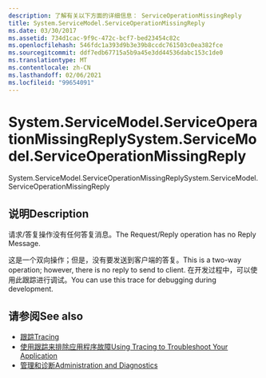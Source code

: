 ```yaml
---
description: 了解有关以下方面的详细信息： ServiceOperationMissingReply
title: System.ServiceModel.ServiceOperationMissingReply
ms.date: 03/30/2017
ms.assetid: 734d1cac-9f9c-472c-bcf7-bed23454c82c
ms.openlocfilehash: 546fdc1a393d9b3e39b8ccdc761503c0ea382fce
ms.sourcegitcommit: ddf7edb67715a5b9a45e3dd44536dabc153c1de0
ms.translationtype: MT
ms.contentlocale: zh-CN
ms.lasthandoff: 02/06/2021
ms.locfileid: "99654091"
---
```

# <a name="systemservicemodelserviceoperationmissingreply"></a><span data-ttu-id="54e59-103">System.ServiceModel.ServiceOperationMissingReply</span><span class="sxs-lookup"><span data-stu-id="54e59-103">System.ServiceModel.ServiceOperationMissingReply</span></span>

<span data-ttu-id="54e59-104">System.ServiceModel.ServiceOperationMissingReply</span><span class="sxs-lookup"><span data-stu-id="54e59-104">System.ServiceModel.ServiceOperationMissingReply</span></span>  
  
## <a name="description"></a><span data-ttu-id="54e59-105">说明</span><span class="sxs-lookup"><span data-stu-id="54e59-105">Description</span></span>  

 <span data-ttu-id="54e59-106">请求/答复操作没有任何答复消息。</span><span class="sxs-lookup"><span data-stu-id="54e59-106">The Request/Reply operation has no Reply Message.</span></span>  
  
 <span data-ttu-id="54e59-107">这是一个双向操作；但是，没有要发送到客户端的答复。</span><span class="sxs-lookup"><span data-stu-id="54e59-107">This is a two-way operation; however, there is no reply to send to client.</span></span> <span data-ttu-id="54e59-108">在开发过程中，可以使用此跟踪进行调试。</span><span class="sxs-lookup"><span data-stu-id="54e59-108">You can use this trace for debugging during development.</span></span>  
  
## <a name="see-also"></a><span data-ttu-id="54e59-109">请参阅</span><span class="sxs-lookup"><span data-stu-id="54e59-109">See also</span></span>

- [<span data-ttu-id="54e59-110">跟踪</span><span class="sxs-lookup"><span data-stu-id="54e59-110">Tracing</span></span>](index.md)
- [<span data-ttu-id="54e59-111">使用跟踪来排除应用程序故障</span><span class="sxs-lookup"><span data-stu-id="54e59-111">Using Tracing to Troubleshoot Your Application</span></span>](using-tracing-to-troubleshoot-your-application.md)
- [<span data-ttu-id="54e59-112">管理和诊断</span><span class="sxs-lookup"><span data-stu-id="54e59-112">Administration and Diagnostics</span></span>](../index.md)
